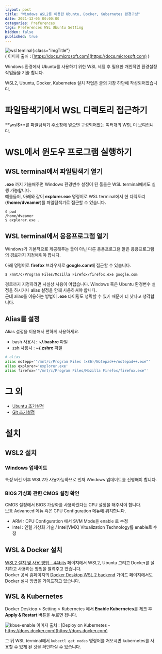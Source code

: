 ```yaml
---
layout: post
title: "Windows WSL2를 이용한 Ubuntu, Docker, Kubernetes 환경구성"
date: 2021-12-05 00:00:00
categories: Preferences
tags: Preferences WSL Ubuntu Setting
hidden: false
published: true
---
```


![wsl teminal](https://docs.microsoft.com/ko-kr/windows/wsl/media/terminal.png){:class="imgTitle"}  
( 이미지 출처 : [https://docs.microsoft.com](https://docs.microsoft.com) )  

Windows 환경에서 Ubuntu를 사용하기 위한 WSL 세팅 후 필요한 개인적인 환경설정 작업들을 기술 합니다.  

<!--more-->

WSL2, Ubuntu, Docker, Kubernetes 설치 작업은 글의 가장 하단에 작성되어있습니다.  

# 파일탐색기에서 WSL 디렉토리 접근하기 

**\\wsl$**를 파일탐색기 주소창에 넣으면 구성되어있는 여러개의 WSL 이 보여집니다.  

# WSL에서 윈도우 프로그램 실행하기

## WSL terminal에서 파일탐색기 열기

**.exe** 까지 기술해주면 Windows 환경변수 설정이 된 툴들은 WSL terminal에서도 실행 가능합니다.  
예를들어, 아래와 같이 **explorer.exe** 명령어로 WSL terminal에서 현 디렉토리(**/home/dveamer**)를 파일탐색기로 접근할 수 있습니다.  

~~~terminal
$ pwd
/home/dveamer
$ explorer.exe .
~~~

## WSL terminal에서 응용프로그램 열기

Windows가 기본적으로 제공해주는 툴이 아닌 다른 응용프로그램 들은 응용프로그램의 경로까지 지정해줘야 합니다.  

아래 명령어로 **firefox** 브라우저로 **google.com**에 접근할 수 있습니다.  

~~~terminal
$ /mnt/c/Program Files/Mozilla Firefox/firefox.exe google.com
~~~

경로까지 지정하려면 사실상 사용이 어렵습니다. Windows 혹은 Ubuntu 환경변수 설정을 하시거나 alias 설정을 함께 사용하셔야 합니다.  
근데 alias를 이용하는 방법이 **.exe** 타이핑도 생략할 수 있기 때문에 더 낫다고 생각합니다.  

## Alias를 설정

Alias 설정을 이용해서 편하게 사용하세요.  

  * bash 사용시 : **~/.bashrc** 파일 
  * zsh 사용시 : **~/.zshrc** 파일 

~~~bash
# alias
alias notepp='"/mnt/c/Program Files (x86)/Notepad++/notepad++.exe"'
alias explorer='explorer.exe'
alias firefox='"/mnt/c/Program Files/Mozilla Firefox/firefox.exe"'
~~~

# 그 외 

  * [Ubuntu 초기설정](/ubuntu/InitialSetting.html)
  * [Git 초기설정](/preferences/Git.html)
  
  
  
# 설치 

## WSL2 설치

### Windows 업데이트 

특정 버전 이후 WSL2가 사용가능하므로 먼저 Windows 업데이트를 진행해야 합니다.  

### BIOS 가상화 관련 CMOS 설정 확인

CMOS 설정에서 BIOS 가상화를 사용하겠다는 CPU 설정을 해주셔야 합니다.  
보통 Advanced 메뉴 혹은 CPU Configuration 메뉴에 위치합니다.  

  * ARM : CPU Configuration 에서 SVM Mode을 enable 로 수정 
  * Intel : 인텔 가상화 기술 / Intel(VMX) Vitualization Technology를 enable로 수정

## WSL & Docker 설치

[WSL2 설치 및 사용 방법 - 44bits](https://www.44bits.io/ko/post/wsl2-install-and-basic-usage) 페이지에서 WSL2, Ubuntu 그리고 Docker를 설치하고 사용하는 방법을 알려주고 있습니다.  
Docker 공식 홈페이지의 [Docker Desktop WSL 2 backend](https://docs.docker.com/desktop/windows/wsl/) 가이드 페이지에서도 Docker 설치 방법을 가이드하고 있습니다.  

 
## WSL & Kubernetes

Docker Desktop > Setting > Kubernetes 에서 **Enable Kubernetes**를 체크 후 **Apply & Restart** 버튼을 누르면 됩니다.  

![kbue-enable](https://docs.docker.com/desktop/images/kube-enable.png)
이미지 출처 : [Deploy on Kubernetes - https://docs.docker.com](https://docs.docker.com)

그 뒤 WSL terminal에서 ```kubectl get nodes``` 명령어를 쳐보시면 kubernetes를 사용할 수 있게 된 것을 확인하실 수 있습니다.  
